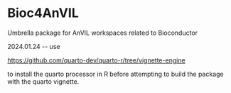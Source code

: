 # Bioc4AnVIL
Umbrella package for AnVIL workspaces related to Bioconductor

2024.01.24 -- use

https://github.com/quarto-dev/quarto-r/tree/vignette-engine

to install the quarto processor in R before attempting
to build the package with the quarto vignette.
